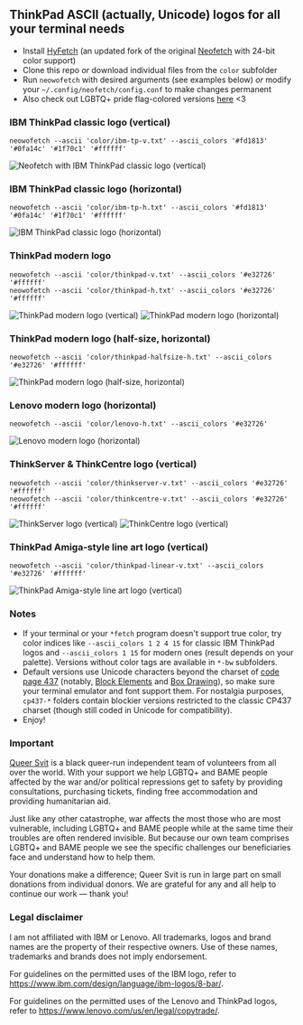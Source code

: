 ## ThinkPad ASCII (actually, Unicode) logos for all your terminal needs ##

* Install [HyFetch](https://github.com/hykilpikonna/hyfetch) (an updated fork of the original [Neofetch](https://github.com/dylanaraps/neofetch) with 24-bit color support)
* Clone this repo *or* download individual files from the `color` subfolder
* Run `neowofetch` with desired arguments (see examples below) *or* modify your `~/.config/neofetch/config.conf` to make changes permanent
* Also check out LGBTQ+ pride flag-colored versions [here](https://github.com/roadkell/ascii-logos-uwu) <3

### IBM ThinkPad classic logo (vertical) ###
```
neowofetch --ascii 'color/ibm-tp-v.txt' --ascii_colors '#fd1813' '#0fa14c' '#1f70c1' '#ffffff'
```
![Neofetch with IBM ThinkPad classic logo (vertical)](./screenshots/ibm-tp-v-full.png?raw=true)

### IBM ThinkPad classic logo (horizontal) ###
```
neowofetch --ascii 'color/ibm-tp-h.txt' --ascii_colors '#fd1813' '#0fa14c' '#1f70c1' '#ffffff'
```
![IBM ThinkPad classic logo (horizontal)](./screenshots/ibm-tp-h.png?raw=true)

### ThinkPad modern logo ###
```
neowofetch --ascii 'color/thinkpad-v.txt' --ascii_colors '#e32726' '#ffffff'
neowofetch --ascii 'color/thinkpad-h.txt' --ascii_colors '#e32726' '#ffffff'
```
![ThinkPad modern logo (vertical)](./screenshots/thinkpad-v.png?raw=true)
![ThinkPad modern logo (horizontal)](./screenshots/thinkpad-h.png?raw=true)

### ThinkPad modern logo (half-size, horizontal) ###
```
neowofetch --ascii 'color/thinkpad-halfsize-h.txt' --ascii_colors '#e32726' '#ffffff'
```
![ThinkPad modern logo (half-size, horizontal)](./screenshots/thinkpad-halfsize-h.png?raw=true)

### Lenovo modern logo (horizontal) ###
```
neowofetch --ascii 'color/lenovo-h.txt' --ascii_colors '#e32726'
```
![Lenovo modern logo (horizontal)](./screenshots/lenovo-h.png?raw=true)

### ThinkServer & ThinkCentre logo (vertical) ###
```
neowofetch --ascii 'color/thinkserver-v.txt' --ascii_colors '#e32726' '#ffffff'
neowofetch --ascii 'color/thinkcentre-v.txt' --ascii_colors '#e32726' '#ffffff'
```
![ThinkServer logo (vertical)](./screenshots/thinkserver-v.png?raw=true)
![ThinkCentre logo (vertical)](./screenshots/thinkcentre-v.png?raw=true)

### ThinkPad Amiga-style line art logo (vertical) ###
```
neowofetch --ascii 'color/thinkpad-linear-v.txt' --ascii_colors '#e32726' '#ffffff'
```
![ThinkPad Amiga-style line art logo (vertical)](./screenshots/thinkpad-linear-v.png?raw=true)

### Notes ###

* If your terminal or your `*fetch` program doesn't support true color, try color indices like `--ascii_colors 1 2 4 15` for classic IBM ThinkPad logos and `--ascii_colors 1 15` for modern ones (result depends on your palette). Versions without color tags are available in `*-bw` subfolders.
* Default versions use Unicode characters beyond the charset of [code page 437](https://en.wikipedia.org/wiki/Code_page_437) (notably, [Block Elements](https://en.wikipedia.org/wiki/Block_Elements) and [Box Drawing](https://en.wikipedia.org/wiki/Box_Drawing)), so make sure your terminal emulator and font support them. For nostalgia purposes, `cp437-*` folders contain blockier versions restricted to the classic CP437 charset (though still coded in Unicode for compatibility).
* Enjoy!

### Important ###

[Queer Svit](https://queersvit.org/) is a black queer-run independent team of volunteers from all over the world. With your support we help LGBTQ+ and BAME people affected by the war and/or political repressions get to safety by providing consultations, purchasing tickets, finding free accommodation and providing humanitarian aid.

‌‌Just like any other catastrophe, war affects the most those who are most vulnerable, including LGBTQ+ and BAME people while at the same time their troubles are often rendered invisible. But because our own team comprises LGBTQ+ and BAME people we see the specific challenges our beneficiaries face and understand how to help them.

‌Your donations make a difference; Queer Svit is run in large part on small donations from individual donors. We are grateful for any and all help to continue our work — thank you!

### Legal disclaimer ###

I am not affiliated with IBM or Lenovo. All trademarks, logos and brand names are the property of their respective owners. Use of these names, trademarks and brands does not imply endorsement.

For guidelines on the permitted uses of the IBM logo, refer to <https://www.ibm.com/design/language/ibm-logos/8-bar/>.

For guidelines on the permitted uses of the Lenovo and ThinkPad logos, refer to <https://www.lenovo.com/us/en/legal/copytrade/>.
